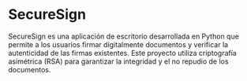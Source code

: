 # SecureSign
SecureSign es una aplicación de escritorio desarrollada en Python que permite a los usuarios firmar digitalmente documentos y verificar la autenticidad de las firmas existentes. Este proyecto utiliza criptografía asimétrica (RSA) para garantizar la integridad y el no repudio de los documentos.
